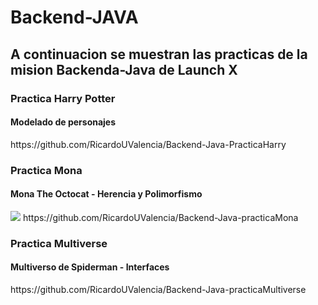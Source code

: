 # Backend-JAVA
<h2> A continuacion se muestran las practicas de la mision Backenda-Java de Launch X </h2>
<h3> Practica Harry Potter </h3>
<h4> Modelado de personajes </h4>
https://github.com/RicardoUValencia/Backend-Java-PracticaHarry

<h3> Practica Mona </h3>
<h4> Mona The Octocat - Herencia y Polimorfismo </h4>
<img src="https://i0.wp.com/webapprentices.org/wp-content/uploads/2019/06/github-logo.jpg?resize=300%2C169&ssl=1">
https://github.com/RicardoUValencia/Backend-Java-practicaMona


<h3> Practica Multiverse </h3>
<h4> Multiverso de Spiderman - Interfaces </h4>
https://github.com/RicardoUValencia/Backend-Java-practicaMultiverse



